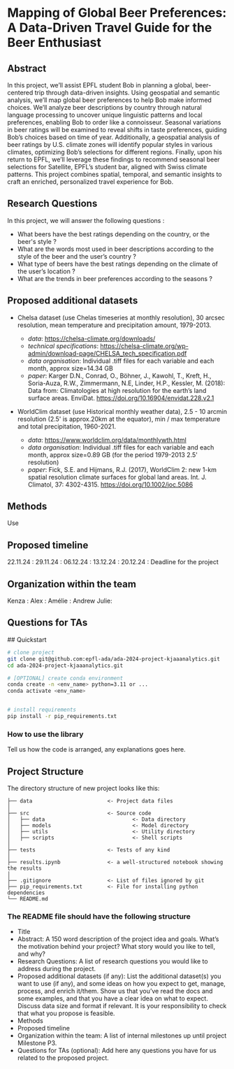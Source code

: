
# Mapping of Global Beer Preferences: A Data-Driven Travel Guide for the Beer Enthusiast

## Abstract
In this project, we’ll assist EPFL student Bob in planning a global, beer-centered trip through data-driven insights. Using geospatial and semantic analysis, we’ll map global beer preferences to help Bob make informed choices.
We’ll analyze beer descriptions by country through natural language processing to uncover unique linguistic patterns and local preferences, enabling Bob to order like a connoisseur. Seasonal variations in beer ratings will be examined to reveal shifts in taste preferences, guiding Bob’s choices based on time of year.
Additionally, a geospatial analysis of beer ratings by U.S. climate zones will identify popular styles in various climates, optimizing Bob’s selections for different regions. Finally, upon his return to EPFL, we’ll leverage these findings to recommend seasonal beer selections for Satellite, EPFL’s student bar, aligned with Swiss climate patterns. This project combines spatial, temporal, and semantic insights to craft an enriched, personalized travel experience for Bob.



## Research Questions
In this project, we will answer the following questions : 
- 	What beers have the best ratings depending on the country, or the beer's style ?
- What are the words most used in beer descriptions according to the style of the beer and the user’s country ? 
- 	What type of beers have the best ratings depending on the climate of the user’s location ?
-	What are the trends in beer preferences according to the seasons ?








## Proposed additional datasets

- Chelsa dataset (use Chelas timeseries at monthly resolution), 30 arcsec resolution, mean temperature and precipitation amount, 1979-2013.
    - *data*: https://chelsa-climate.org/downloads/
    - *technical specifications*: https://chelsa-climate.org/wp-admin/download-page/CHELSA_tech_specification.pdf
    - *data organisation*: Individual .tiff files for each variable and each month, approx size=14.34 GB 
    - *paper*: Karger D.N., Conrad, O., Böhner, J., Kawohl, T., Kreft, H., Soria-Auza, R.W., Zimmermann, N.E, Linder, H.P., Kessler, M. (2018): Data from: Climatologies at high resolution for the earth’s land surface areas. EnviDat. https://doi.org/10.16904/envidat.228.v2.1

- WorldClim dataset (use Historical monthly weather data), 2.5 - 10 arcmin resolution (2.5' is approx.20km at the equator), min / max temperature and total precipitation, 1960-2021. 
    - *data*: https://www.worldclim.org/data/monthlywth.html
    - *data organisation*:  Individual .tiff files for each variable and each month, approx size=0.89 GB (for the period 1979-2013 2.5' resolution)
    - *paper*: Fick, S.E. and Hijmans, R.J. (2017), WorldClim 2: new 1-km spatial resolution climate surfaces for global land areas. Int. J. Climatol, 37: 4302-4315. https://doi.org/10.1002/joc.5086


## Methods
Use

## Proposed timeline
22.11.24 : 
29.11.24 : 
06.12.24 : 
13.12.24 :
20.12.24 : Deadline for the project


## Organization within the team
Kenza : 
Alex : 
Amélie : 
Andrew
Julie: 

## Questions for TAs


## Quickstart

```bash
# clone project
git clone git@github.com:epfl-ada/ada-2024-project-kjaaanalytics.git
cd ada-2024-project-kjaaanalytics.git

# [OPTIONAL] create conda environment
conda create -n <env_name> python=3.11 or ...
conda activate <env_name>


# install requirements
pip install -r pip_requirements.txt
```



### How to use the library
Tell us how the code is arranged, any explanations goes here.



## Project Structure

The directory structure of new project looks like this:

```
├── data                        <- Project data files
│
├── src                         <- Source code
│   ├── data                            <- Data directory
│   ├── models                          <- Model directory
│   ├── utils                           <- Utility directory
│   ├── scripts                         <- Shell scripts
│
├── tests                       <- Tests of any kind
│
├── results.ipynb               <- a well-structured notebook showing the results
│
├── .gitignore                  <- List of files ignored by git
├── pip_requirements.txt        <- File for installing python dependencies
└── README.md
```

### The README file should have the following structure

- Title
- Abstract: A 150 word description of the project idea and goals. What’s the motivation behind your project? What story would you like to tell, and why?
- Research Questions: A list of research questions you would like to address during the project.
- Proposed additional datasets (if any): List the additional dataset(s) you want to use (if any), and some ideas on how you expect to get, manage, process, and enrich it/them. Show us that you’ve read the docs and some examples, and that you have a clear idea on what to expect. Discuss data size and format if relevant. It is your responsibility to check that what you propose is feasible.
- Methods
- Proposed timeline
- Organization within the team: A list of internal milestones up until project Milestone P3.
- Questions for TAs (optional): Add here any questions you have for us related to the proposed project.
